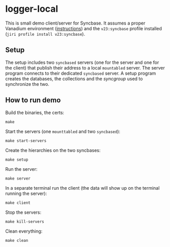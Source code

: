 # logger-local

This is small demo client/server for Syncbase. It assumes a proper Vanadium
environment ([instructions](https://vanadium.github.io/installation/))
and the `v23:syncbase` profile installed (`jiri profile install v23:syncbase`).

## Setup

The setup includes two `syncbased` servers (one for the server and one for the
client) that publish their address to a local `mountabled` server. The server
program connects to their dedicated `syncbased` server. A setup program creates
the databases, the collections and the _syncgroup_ used to synchronize the two.

## How to run demo

Build the binaries, the certs:

    make

Start the servers (one `mounttabled` and two `syncbased`):

    make start-servers

Create the hierarchies on the two syncbases:

    make setup

Run the server:

    make server

In a separate terminal run the client (the data will show up on the
terminal running the server):

    make client

Stop the servers:

    make kill-servers

Clean everything:

    make clean